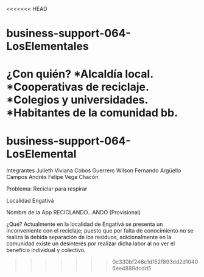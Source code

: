 <<<<<<< HEAD
# business-support-064-LosElementales

¿Con quién?
*Alcaldía local.
*Cooperativas de reciclaje.
*Colegios y universidades.
*Habitantes de la comunidad
bb.
=======
# business-support-064-LosElemental

Integrantes
    Julieth Viviana Cobos Guerrero
    Wilson Fernando Argüello Campos
    Andrés Felipe Vega Chacón

Problema:
    Reciclar para respirar

Localidad
    Engativá

Nombre de la App
    RECICLANDO…ANDO (Provisional)

¿Qué?
Actualmente en la localidad de Engativá se presenta un inconveniente con el reciclaje; puesto que por falta de conocimiento no se realiza la debida separación de los residuos, adicionalmente en la comunidad existe un desinterés por realizar dicha labor al no ver el beneficio individual y colectivo.

>>>>>>> 0c330bf246c1d152f893dd2d10405ee4888dcdd5
